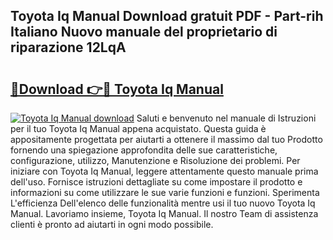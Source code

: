 ## Toyota Iq Manual Download gratuit PDF - Part-rih Italiano Nuovo manuale del proprietario di riparazione 12LqA

# <h2><a href="http://dfb3vk6.blite.top/?on=Toyota+Iq+Manual">🔗Download 👉🔴 Toyota Iq Manual</a></h2>

[![Toyota Iq Manual download](https://i.imgur.com/lujVjoI.png)](http://dfb3vk6.blite.top/?on=Toyota+Iq+Manual)
Saluti e benvenuto nel manuale di Istruzioni per il tuo Toyota Iq Manual appena acquistato. Questa guida è appositamente progettata per aiutarti a ottenere il massimo dal tuo Prodotto fornendo una spiegazione approfondita delle sue caratteristiche, configurazione, utilizzo, Manutenzione e Risoluzione dei problemi. Per iniziare con Toyota Iq Manual, leggere attentamente questo manuale prima dell'uso. Fornisce istruzioni dettagliate su come impostare il prodotto e informazioni su come utilizzare le sue varie funzioni e funzioni. Sperimenta L'efficienza Dell'elenco delle funzionalità mentre usi il tuo nuovo Toyota Iq Manual. Lavoriamo insieme, Toyota Iq Manual. Il nostro Team di assistenza clienti è pronto ad aiutarti in ogni modo possibile.
